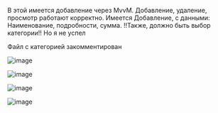 В этой имеется добавление через MvvM. Добавление, удаление, просмотр работают корректно. Имеется Добавление, с данными: Наименование, подробности, сумма. 
!!Также, должно быть выбор категории!! Но я не успел


Файл с категорией закомментирован



![image](https://github.com/user-attachments/assets/1684a164-10a7-460c-b113-0178f031c4aa)




![image](https://github.com/user-attachments/assets/4c4c0b77-85db-45b3-a834-3f8f395c9f0f)


![image](https://github.com/user-attachments/assets/6526f202-a614-43e2-8e65-5fc994b637f2)



![image](https://github.com/user-attachments/assets/df7cc141-6562-4f3a-acab-ea336c2130d5)
